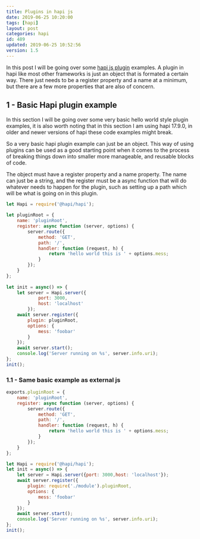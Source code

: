 ```yaml
---
title: Plugins in hapi js
date: 2019-06-25 10:20:00
tags: [hapi]
layout: post
categories: hapi
id: 489
updated: 2019-06-25 10:52:56
version: 1.5
---
```


In this post I will be going over some [hapi js plugin](https://hapijs.com/tutorials/plugins?lang=en_US) examples. A plugin in hapi like most other frameworks is just an object that is formated a certain way. There just needs to be a register property and a name at a minimum, but there are a few more properties that are also of concern.

<!-- more -->

## 1 - Basic Hapi plugin example

In this section I will be going over some very basic hello world style plugin examples, it is also worth noting that in this section I am using hapi 17.9.0, in older and newer versions of hapi these code examples might break.

So a very basic hapi plugin example can just be an object. This way of using plugins can be used as a good starting point when it comes to the process of breaking things down into smaller more manageable, and reusable blocks of code.

The object must have a register property and a name property. The name can just be a string, and the register must be a async function that will do whatever needs to happen for the plugin, such as setting up a path which will be what is going on in this plugin.

```js
let Hapi = require('@hapi/hapi');
 
let pluginRoot = {
    name: 'pluginRoot',
    register: async function (server, options) {
        server.route({
            method: 'GET',
            path: '/',
            handler: function (request, h) {
                return 'hello world this is ' + options.mess;
            }
        });
    }
};
 
let init = async() => {
    let server = Hapi.server({
            port: 3000,
            host: 'localhost'
        });
    await server.register({
        plugin: pluginRoot,
        options: {
            mess: 'foobar'
        }
    });
    await server.start();
    console.log('Server running on %s', server.info.uri);
};
init();
```

### 1.1 - Same basic example as external js

```js
exports.pluginRoot = {
    name: 'pluginRoot',
    register: async function (server, options) {
        server.route({
            method: 'GET',
            path: '/',
            handler: function (request, h) {
                return 'hello world this is ' + options.mess;
            }
        });
    }
};
```

```js
let Hapi = require('@hapi/hapi');
let init = async() => {
    let server = Hapi.server({port: 3000,host: 'localhost'});
    await server.register({
        plugin: require('./module').pluginRoot,
        options: {
            mess: 'foobar'
        }
    });
    await server.start();
    console.log('Server running on %s', server.info.uri);
};
init();
```